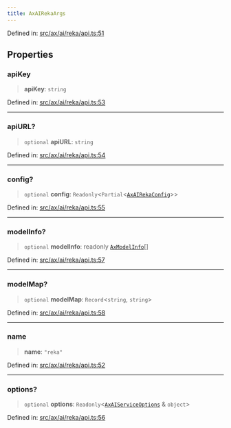 ```yaml
---
title: AxAIRekaArgs
---
```


Defined in: [src/ax/ai/reka/api.ts:51](#apidocs/httpsgithubcomax-llmaxblob3b79ada8d723949fcd8a76c2b6f48cf69d8394f8srcaxairekaapitsl51)

## Properties

<a id="apiKey"></a>

### apiKey

> **apiKey**: `string`

Defined in: [src/ax/ai/reka/api.ts:53](#apidocs/httpsgithubcomax-llmaxblob3b79ada8d723949fcd8a76c2b6f48cf69d8394f8srcaxairekaapitsl53)

***

<a id="apiURL"></a>

### apiURL?

> `optional` **apiURL**: `string`

Defined in: [src/ax/ai/reka/api.ts:54](#apidocs/httpsgithubcomax-llmaxblob3b79ada8d723949fcd8a76c2b6f48cf69d8394f8srcaxairekaapitsl54)

***

<a id="config"></a>

### config?

> `optional` **config**: `Readonly`\<`Partial`\<[`AxAIRekaConfig`](#apidocs/typealiasaxairekaconfig)\>\>

Defined in: [src/ax/ai/reka/api.ts:55](#apidocs/httpsgithubcomax-llmaxblob3b79ada8d723949fcd8a76c2b6f48cf69d8394f8srcaxairekaapitsl55)

***

<a id="modelInfo"></a>

### modelInfo?

> `optional` **modelInfo**: readonly [`AxModelInfo`](#apidocs/typealiasaxmodelinfo)[]

Defined in: [src/ax/ai/reka/api.ts:57](#apidocs/httpsgithubcomax-llmaxblob3b79ada8d723949fcd8a76c2b6f48cf69d8394f8srcaxairekaapitsl57)

***

<a id="modelMap"></a>

### modelMap?

> `optional` **modelMap**: `Record`\<`string`, `string`\>

Defined in: [src/ax/ai/reka/api.ts:58](#apidocs/httpsgithubcomax-llmaxblob3b79ada8d723949fcd8a76c2b6f48cf69d8394f8srcaxairekaapitsl58)

***

<a id="name"></a>

### name

> **name**: `"reka"`

Defined in: [src/ax/ai/reka/api.ts:52](#apidocs/httpsgithubcomax-llmaxblob3b79ada8d723949fcd8a76c2b6f48cf69d8394f8srcaxairekaapitsl52)

***

<a id="options"></a>

### options?

> `optional` **options**: `Readonly`\<[`AxAIServiceOptions`](#apidocs/typealiasaxaiserviceoptions) & `object`\>

Defined in: [src/ax/ai/reka/api.ts:56](#apidocs/httpsgithubcomax-llmaxblob3b79ada8d723949fcd8a76c2b6f48cf69d8394f8srcaxairekaapitsl56)

